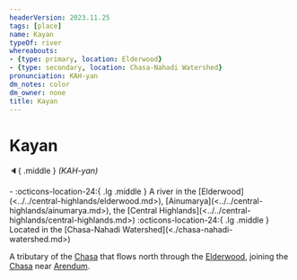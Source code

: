 ```yaml
---
headerVersion: 2023.11.25
tags: [place]
name: Kayan
typeOf: river
whereabouts:
- {type: primary, location: Elderwood}
- {type: secondary, location: Chasa-Nahadi Watershed}
pronunciation: KAH-yan
dm_notes: color
dm_owner: none
title: Kayan
---
```

# Kayan
:speaker:{ .middle } *(KAH-yan)*  
<div class="grid cards ext-narrow-margin ext-one-column" markdown>
-    :octicons-location-24:{ .lg .middle } A river in the [Elderwood](<../../central-highlands/elderwood.md>), [Ainumarya](<../../central-highlands/ainumarya.md>), the [Central Highlands](<../../central-highlands/central-highlands.md>)  
    :octicons-location-24:{ .lg .middle } Located in the [Chasa-Nahadi Watershed](<./chasa-nahadi-watershed.md>)  
</div>


A tributary of the [Chasa](<./chasa.md>) that flows north through the [Elderwood](<../../central-highlands/elderwood.md>), joining the [Chasa](<./chasa.md>) near [Arendum](<../../greater-chardon/chardonian-empire/chasa-river-valley/arendum.md>). 